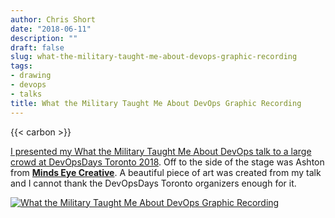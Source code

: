 ```yaml
---
author: Chris Short
date: "2018-06-11"
description: ""
draft: false
slug: what-the-military-taught-me-about-devops-graphic-recording
tags:
- drawing
- devops
- talks
title: What the Military Taught Me About DevOps Graphic Recording
---
```


{{< carbon >}}

[I presented my What the Military Taught Me About DevOps talk to a large crowd at DevOpsDays Toronto 2018](https://chrisshort.net/devopsdays-toronto-2018-what-the-military-taught-me-about-devops/). Off to the side of the stage was Ashton from [**Minds Eye Creative**](http://www.mindseyecreative.ca/). A beautiful piece of art was created from my talk and I cannot thank the DevOpsDays Toronto organizers enough for it.

[![What the Military Taught Me About DevOps Graphic Recording](https://shortcdn.com/chrisshort/drawings/DevOpsDaysTO_May30_2018_ChrisShort.jpg)](https://shortcdn.com/chrisshort/drawings/DevOpsDaysTO_May30_2018_ChrisShort.jpg)

